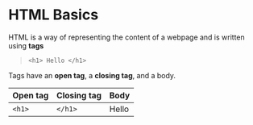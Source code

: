 # HTML Basics

HTML is a way of representing the content of a webpage and is written using  **tags**
> `<h1> Hello </h1>`

Tags have an **open tag**, a **closing tag**,  and a body.

|Open tag|Closing tag|Body
|-|-|-|
|`<h1>`|`</h1>`|Hello|